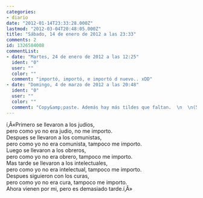 ```yaml
---
categories:
- diario
date: "2012-01-14T23:33:28.000Z"
lastmod: "2012-03-04T20:48:05.000Z"
title: "Sábado, 14 de enero de 2012 a las 23:33"
comments: 2
id: 1326584008
commentList:
- date: "Martes, 24 de enero de 2012 a las 12:25"
  ident: "0"
  user: ""
  color: ""
  comment: "importó, importó, e importó d nuevo.. xDD"
- date: "Domingo, 4 de marzo de 2012 a las 20:48"
  ident: "0"
  user: ""
  color: ""
  comment: "Copy&amp;paste. Además hay más tildes que faltan.  \n  \n(50 caracteres)"
---
```


í‚Â«Primero se llevaron a los judios,  
pero como yo no era judio, no me importo.  
Despues se llevaron a los comunistas,  
pero como yo no era comunista, tampoco me importo.  
Luego se llevaron a los obreros,  
pero como yo no era obrero, tampoco me importo.  
Mas tarde se llevaron a los intelectuales,  
pero como yo no era intelectual, tampoco me importo.  
Despues siguieron con los curas,  
pero como yo no era cura, tampoco me importo.  
Ahora vienen por mi, pero es demasiado tarde.í‚Â»